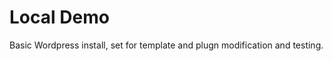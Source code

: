 Local Demo
=========================

Basic Wordpress install, set for template and plugn modification and testing.

